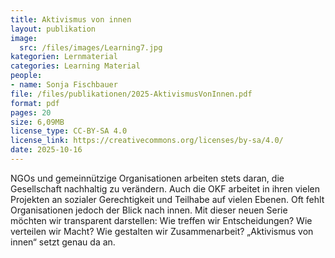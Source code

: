 ```yaml
---
title: Aktivismus von innen
layout: publikation
image:
  src: /files/images/Learning7.jpg
kategorien: Lernmaterial 
categories: Learning Material
people:
- name: Sonja Fischbauer
file: /files/publikationen/2025-AktivismusVonInnen.pdf
format: pdf
pages: 20
size: 6,09MB
license_type: CC-BY-SA 4.0
license_link: https://creativecommons.org/licenses/by-sa/4.0/
date: 2025-10-16
---
```

NGOs und gemeinnützige Organisationen arbeiten stets daran, die Gesellschaft nachhaltig zu verändern. Auch die OKF arbeitet in ihren vielen Projekten an sozialer Gerechtigkeit und Teilhabe auf vielen Ebenen. Oft fehlt Organisationen jedoch der Blick nach innen. Mit dieser neuen Serie möchten wir transparent darstellen: Wie treffen wir Entscheidungen? Wie verteilen wir Macht? Wie gestalten wir Zusammenarbeit? „Aktivismus von innen“ setzt genau da an.
